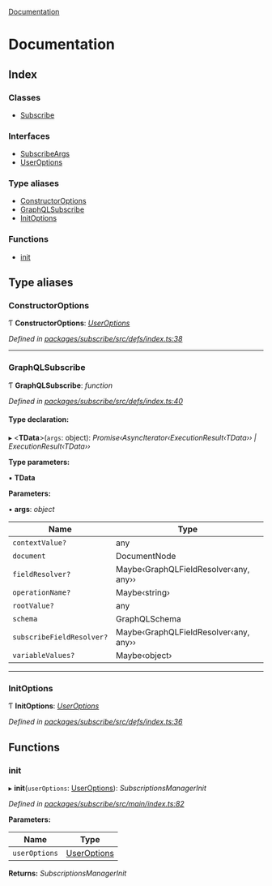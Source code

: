[Documentation](README.md)

# Documentation

## Index

### Classes

* [Subscribe](classes/subscribe.md)

### Interfaces

* [SubscribeArgs](interfaces/subscribeargs.md)
* [UserOptions](interfaces/useroptions.md)

### Type aliases

* [ConstructorOptions](README.md#constructoroptions)
* [GraphQLSubscribe](README.md#graphqlsubscribe)
* [InitOptions](README.md#initoptions)

### Functions

* [init](README.md#init)

## Type aliases

###  ConstructorOptions

Ƭ **ConstructorOptions**: *[UserOptions](interfaces/useroptions.md)*

*Defined in [packages/subscribe/src/defs/index.ts:38](https://github.com/badbatch/graphql-box/blob/d785ce9/packages/subscribe/src/defs/index.ts#L38)*

___

###  GraphQLSubscribe

Ƭ **GraphQLSubscribe**: *function*

*Defined in [packages/subscribe/src/defs/index.ts:40](https://github.com/badbatch/graphql-box/blob/d785ce9/packages/subscribe/src/defs/index.ts#L40)*

#### Type declaration:

▸ <**TData**>(`args`: object): *Promise‹AsyncIterator‹ExecutionResult‹TData›› | ExecutionResult‹TData››*

**Type parameters:**

▪ **TData**

**Parameters:**

▪ **args**: *object*

Name | Type |
------ | ------ |
`contextValue?` | any |
`document` | DocumentNode |
`fieldResolver?` | Maybe‹GraphQLFieldResolver‹any, any›› |
`operationName?` | Maybe‹string› |
`rootValue?` | any |
`schema` | GraphQLSchema |
`subscribeFieldResolver?` | Maybe‹GraphQLFieldResolver‹any, any›› |
`variableValues?` | Maybe‹object› |

___

###  InitOptions

Ƭ **InitOptions**: *[UserOptions](interfaces/useroptions.md)*

*Defined in [packages/subscribe/src/defs/index.ts:36](https://github.com/badbatch/graphql-box/blob/d785ce9/packages/subscribe/src/defs/index.ts#L36)*

## Functions

###  init

▸ **init**(`userOptions`: [UserOptions](interfaces/useroptions.md)): *SubscriptionsManagerInit*

*Defined in [packages/subscribe/src/main/index.ts:82](https://github.com/badbatch/graphql-box/blob/d785ce9/packages/subscribe/src/main/index.ts#L82)*

**Parameters:**

Name | Type |
------ | ------ |
`userOptions` | [UserOptions](interfaces/useroptions.md) |

**Returns:** *SubscriptionsManagerInit*
